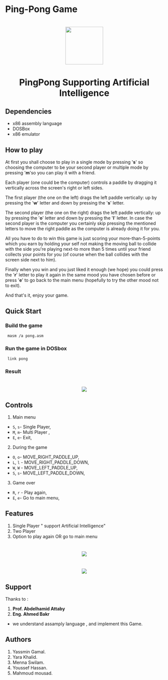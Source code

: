 # Ping-Pong Game

 <h1 align="center">
  <img src="https://user-images.githubusercontent.com/40550247/72228004-81071600-3581-11ea-9972-1cbe906001ed.png" width="120px" />
</h1>


<h1 align="center">
  PingPong Supporting
Artificial Intelligence 
</h1>

## Dependencies
- x86 assembly language
- DOSBox
- x86 emulator

## How to play
At first you shall choose to play in a single mode by pressing '**s**' so choosing the computer to be your second player or multiple mode by pressing '**m**'so you can play it with a friend.

Each player (one could be the computer) controls a paddle by dragging it vertically across the screen's right or left sides.

The first player (the one on the left) drags the left paddle vertically: up by pressing the '**w**' letter and down by pressing the '**s**' letter. 

The second player (the one on the right) drags the left paddle vertically: up by pressing the '**o**' letter and down by pressing the '**l**' letter. In case the second player is the computer you certainly skip pressing the mentioned letters to move the right paddle as the computer is already doing it for you. 

All you have to do to win this game is just scoring your more-than-5-points which you earn by holding your self not making the moving ball to collide with the side you're playing next-to more than 5 times until your friend collects your points for you (of course when the ball collides with the screen side next to him).

Finally when you win and you just liked it enough (we hope) you could press the '**r**' letter to play it again in the same mood you have chosen before or press '**e**' to go back to the main menu (hopefully to try the other mood not to exit). 

And that's it, enjoy your game.



## Quick Start

### Build the game
```console
 masm /a pong.asm
```
 
### Run the game in DOSbox

```console
 link pong
```
### Result 
 
<h1 align="center">
  <img src="https://user-images.githubusercontent.com/66153260/148484162-266b5899-5c49-438f-9e01-799e4aadbc7b.PNG"/>
</h1>

## Controls
1. Main menu
- `S`, `s`- Single Player,
- `M`, `m`- Multi Player ,
- `E`, `e`- Exit,

2. During the game
- `O`, `o`-  MOVE_RIGHT_PADDLE_UP,
- `L`, `l` -  MOVE_RIGHT_PADDLE_DOWN,
- `W`, `W` -  MOVE_LEFT_PADDLE_UP,
- `S`, `s`-  MOVE_LEFT_PADDLE_DOWN,

3. Game over
- `R`, `r` - Play again,
- `E`, `e`-  Go to main menu,
  
## Features
1. Single Player " support Artificial Intelligence"
2. Two Player
3. Option to play again OR go to main menu
<h1 align="center">
  <img  src="https://user-images.githubusercontent.com/66153260/148484362-ffa2fca4-c1da-410b-9614-17170ea67f93.PNG"/>
</h1>
<h1 align="center">
  <img src="https://user-images.githubusercontent.com/66153260/148488330-ba1b8f24-9c3d-4a4c-b161-617c90eff361.PNG"/>

</h1>

## Support
Thanks to :
1. **Prof. Abdelhamid Attaby**
2. **Eng. Ahmed Bakr**
- we understand assamply language , and implement this Game.


## Authors
1. Yassmin Gamal.
2. Yara Khalid.
3. Menna Swilam.
4. Youssef Hassan.
5. Mahmoud mousad.


